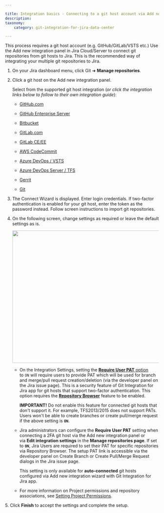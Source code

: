 ```yaml
---

title: Integration basics - Connecting to a git host account via Add new integration panel
description:
taxonomy:
    category: git-integration-for-jira-data-center

---
```

This process requires a git host account (e.g. GitHub/GitLab/VSTS etc.) Use the Add new integration panel in Jira Cloud/Server to connect git repositories from git hosts to Jira. This is the recommended way of integrating your multiple git repositories to Jira.

1.  On your Jira dashboard menu, click Git ➜ **Manage repositories**.

2.  Click a git host on the Add new integration panel.

    Select from the supported git host integration (_or click the integration links below to follow to their own integration guide_):

    *   [GitHub.com](/git-integration-for-jira-data-center/github-gij-self-managed)

    *   [GitHub Enterprise Server](/git-integration-for-jira-data-center/github-enterprise-server-gij-self-managed)

    *   [Bitbucket](/git-integration-for-jira-data-center/bitbucket-server-gij-self-managed)

    *   [GitLab.com](/git-integration-for-jira-data-center/gitlab-gij-self-managed)

    *   [GitLab CE/EE](/git-integration-for-jira-data-center/gitlab-ce-ee-gij-self-managed)

    *   [AWS CodeCommit](/git-integration-for-jira-data-center/aws-codecommit-gij-self-managed)

    *   [Azure DevOps / VSTS](/git-integration-for-jira-data-center/azure-devops-visual-studio-team-services-vsts-gij-self-managed)

    *   [Azure DevOps Server / TFS](/git-integration-for-jira-data-center/azure-devops-server-team-foundation-services-tfs-gij-self-managed)

    *   [Gerrit](/git-integration-for-jira-data-center/gerrit-gij-self-managed)

    *   [Git](/git-integration-for-jira-data-center/connecting-to-a-single-git-repository-http-https-gij-self-managed)

3. The Connect Wizard is displayed. Enter login credentials. If two-factor authentication is enabled for your git host, enter the token as the password instead. Follow screen instructions to import git repositories.

4. On the following screen, change settings as required or leave the default settings as is.

    <img src='/wp-content/uploads/git-server-dc-new-settings-auto-connect-wiz.png' height=434 width=668 />

   *   On the Integration Settings, setting the [**Require User PAT** option](/git-integration-for-jira-data-center/require-personal-access-tokens-for-user-actions-create-branch-pull-request-gij-self-managed) to `ON` will require users to provide PAT which will be used for branch and merge/pull request creation/deletion (via the developer panel on the Jira issue page). This is a security feature of Git Integration for Jira app for git hosts that support two-factor authentication. This option requires the [**Repository Browser**](/git-integration-for-jira-data-center/repository-browser-gij-self-managed) feature to be enabled.

        **IMPORTANT!** Do not enable this feature for connected git hosts that don't support it. For example, TFS2013/2015 does not support PATs. Users won't be able to create branches or create pull/merge request if the above setting is **`ON`**.

   *   Jira administrators can configure the **Require User PAT** setting when connecting a 2FA git host via the Add new integration panel or via **Edit integration settings** in the **Manage repositories page**. If set to **`ON`**, Jira Users are required to set their PAT for specific repositories via Repository Browser. The setup PAT link is accessible via the developer panel on Create Branch or Create Pull/Merge Request dialogs in the Jira issue page.

        This setting is only available for **auto-connected** git hosts configured via Add new integration wizard with Git Integration for Jira app.

   *   For more information on Project permissions and repository associations, see [Setting Project Permissions](/git-integration-for-jira-data-center/setting-project-permissions-gij-self-managed).

5. Click **Finish** to accept the settings and complete the setup.

